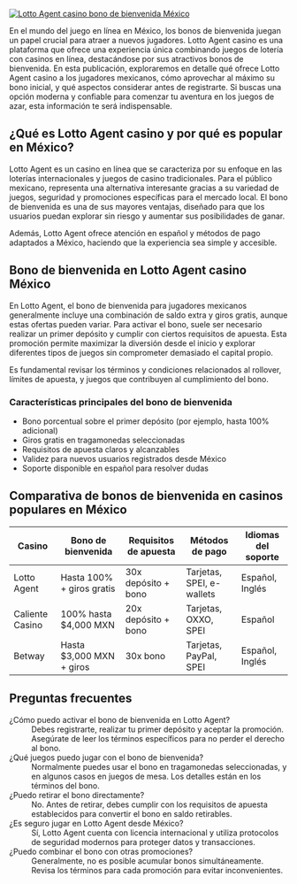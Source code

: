 [![Lotto Agent casino bono de bienvenida México](https://123-caf.pages.dev/gitsignup.png)](https://vrmoo.ru/Bt82HjjY)

<p>En el mundo del juego en línea en México, los bonos de bienvenida juegan un papel crucial para atraer a nuevos jugadores. Lotto Agent casino es una plataforma que ofrece una experiencia única combinando juegos de lotería con casinos en línea, destacándose por sus atractivos bonos de bienvenida. En esta publicación, exploraremos en detalle qué ofrece Lotto Agent casino a los jugadores mexicanos, cómo aprovechar al máximo su bono inicial, y qué aspectos considerar antes de registrarte. Si buscas una opción moderna y confiable para comenzar tu aventura en los juegos de azar, esta información te será indispensable.</p>  <h2>¿Qué es Lotto Agent casino y por qué es popular en México?</h2> <p>Lotto Agent es un casino en línea que se caracteriza por su enfoque en las loterías internacionales y juegos de casino tradicionales. Para el público mexicano, representa una alternativa interesante gracias a su variedad de juegos, seguridad y promociones específicas para el mercado local. El bono de bienvenida es una de sus mayores ventajas, diseñado para que los usuarios puedan explorar sin riesgo y aumentar sus posibilidades de ganar.</p> <p>Además, Lotto Agent ofrece atención en español y métodos de pago adaptados a México, haciendo que la experiencia sea simple y accesible.</p>  <h2>Bono de bienvenida en Lotto Agent casino México</h2> <p>En Lotto Agent, el bono de bienvenida para jugadores mexicanos generalmente incluye una combinación de saldo extra y giros gratis, aunque estas ofertas pueden variar. Para activar el bono, suele ser necesario realizar un primer depósito y cumplir con ciertos requisitos de apuesta. Esta promoción permite maximizar la diversión desde el inicio y explorar diferentes tipos de juegos sin comprometer demasiado el capital propio.</p> <p>Es fundamental revisar los términos y condiciones relacionados al rollover, límites de apuesta, y juegos que contribuyen al cumplimiento del bono.</p>  <h3>Características principales del bono de bienvenida</h3> <ul>   <li>Bono porcentual sobre el primer depósito (por ejemplo, hasta 100% adicional)</li>   <li>Giros gratis en tragamonedas seleccionadas</li>   <li>Requisitos de apuesta claros y alcanzables</li>   <li>Validez para nuevos usuarios registrados desde México</li>   <li>Soporte disponible en español para resolver dudas</li> </ul>  <h2>Comparativa de bonos de bienvenida en casinos populares en México</h2> <table>   <thead>     <tr>       <th>Casino</th>       <th>Bono de bienvenida</th>       <th>Requisitos de apuesta</th>       <th>Métodos de pago</th>       <th>Idiomas del soporte</th>     </tr>   </thead>   <tbody>     <tr>       <td>Lotto Agent</td>       <td>Hasta 100% + giros gratis</td>       <td>30x depósito + bono</td>       <td>Tarjetas, SPEI, e-wallets</td>       <td>Español, Inglés</td>     </tr>     <tr>       <td>Caliente Casino</td>       <td>100% hasta $4,000 MXN</td>       <td>20x depósito + bono</td>       <td>Tarjetas, OXXO, SPEI</td>       <td>Español</td>     </tr>     <tr>       <td>Betway</td>       <td>Hasta $3,000 MXN + giros</td>       <td>30x bono</td>       <td>Tarjetas, PayPal, SPEI</td>       <td>Español, Inglés</td>     </tr>   </tbody> </table>  <h2>Preguntas frecuentes</h2> <dl>   <dt>¿Cómo puedo activar el bono de bienvenida en Lotto Agent?</dt>   <dd>Debes registrarte, realizar tu primer depósito y aceptar la promoción. Asegúrate de leer los términos específicos para no perder el derecho al bono.</dd>    <dt>¿Qué juegos puedo jugar con el bono de bienvenida?</dt>   <dd>Normalmente puedes usar el bono en tragamonedas seleccionadas, y en algunos casos en juegos de mesa. Los detalles están en los términos del bono.</dd>    <dt>¿Puedo retirar el bono directamente?</dt>   <dd>No. Antes de retirar, debes cumplir con los requisitos de apuesta establecidos para convertir el bono en saldo retirables.</dd>    <dt>¿Es seguro jugar en Lotto Agent desde México?</dt>   <dd>Sí, Lotto Agent cuenta con licencia internacional y utiliza protocolos de seguridad modernos para proteger datos y transacciones.</dd>    <dt>¿Puedo combinar el bono con otras promociones?</dt>   <dd>Generalmente, no es posible acumular bonos simultáneamente. Revisa los términos para cada promoción para evitar inconvenientes.</dd> </dl>